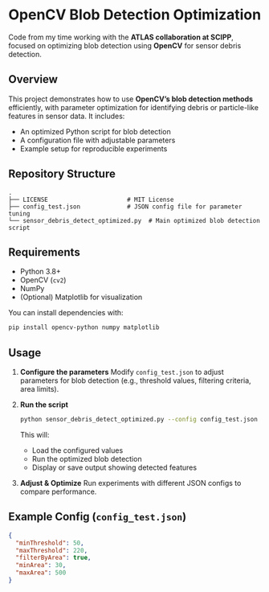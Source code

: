 # OpenCV Blob Detection Optimization

Code from my time working with the **ATLAS collaboration at SCIPP**, focused on optimizing blob detection using **OpenCV** for sensor debris detection.

## Overview

This project demonstrates how to use **OpenCV’s blob detection methods** efficiently, with parameter optimization for identifying debris or particle-like features in sensor data.
It includes:

- An optimized Python script for blob detection
- A configuration file with adjustable parameters
- Example setup for reproducible experiments

## Repository Structure

```
.
├── LICENSE                      # MIT License
├── config_test.json             # JSON config file for parameter tuning
└── sensor_debris_detect_optimized.py  # Main optimized blob detection script
```

## Requirements

- Python 3.8+
- OpenCV (`cv2`)
- NumPy
- (Optional) Matplotlib for visualization

You can install dependencies with:

```bash
pip install opencv-python numpy matplotlib
```

## Usage

1. **Configure the parameters**
   Modify `config_test.json` to adjust parameters for blob detection (e.g., threshold values, filtering criteria, area limits).

2. **Run the script**

   ```bash
   python sensor_debris_detect_optimized.py --config config_test.json
   ```

   This will:
   - Load the configured values
   - Run the optimized blob detection
   - Display or save output showing detected features

3. **Adjust & Optimize**
   Run experiments with different JSON configs to compare performance.

## Example Config (`config_test.json`)

```json
{
  "minThreshold": 50,
  "maxThreshold": 220,
  "filterByArea": true,
  "minArea": 30,
  "maxArea": 500
}
```
